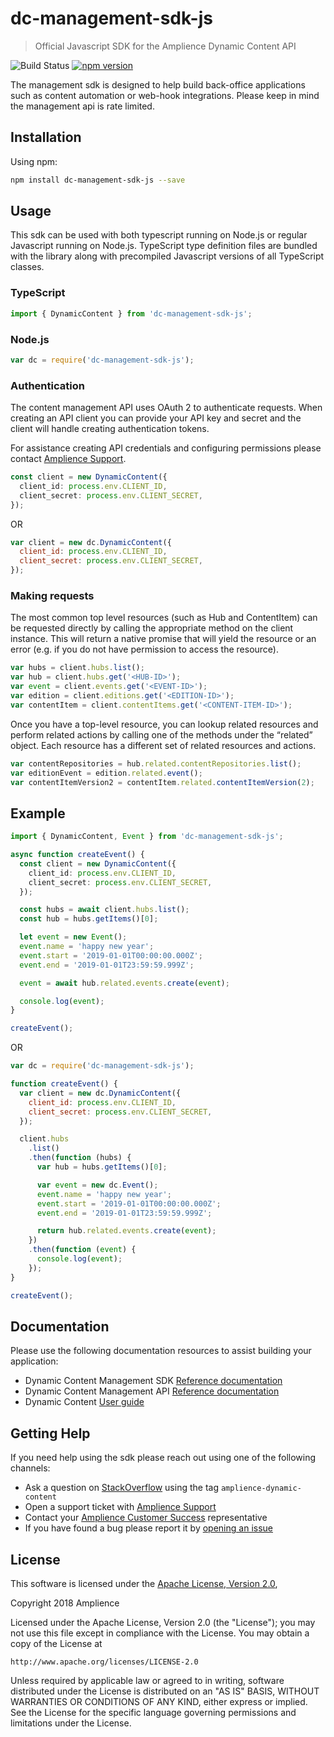 # dc-management-sdk-js

> Official Javascript SDK for the Amplience Dynamic Content API

![Build Status](<https://img.shields.io/github/workflow/status/amplience/dc-management-sdk-js/Run%20tests%20(Node.js%208.x,%2010.x,%2012.x)>)
[![npm version](https://badge.fury.io/js/dc-management-sdk-js.svg)](https://badge.fury.io/js/dc-management-sdk-js)

The management sdk is designed to help build back-office applications such as content automation or web-hook integrations. Please keep in mind the management api is rate limited.

## Installation

Using npm:

```sh
npm install dc-management-sdk-js --save
```

## Usage

This sdk can be used with both typescript running on Node.js or regular Javascript running on Node.js. TypeScript type definition files are bundled with the library along with precompiled Javascript versions of all TypeScript classes.

### TypeScript

```typescript
import { DynamicContent } from 'dc-management-sdk-js';
```

### Node.js

```js
var dc = require('dc-management-sdk-js');
```

### Authentication

The content management API uses OAuth 2 to authenticate requests.
When creating an API client you can provide your API key and secret
and the client will handle creating authentication tokens.

For assistance creating API credentials and configuring permissions please contact [Amplience Support](https://support.amplience.com/).

```typescript
const client = new DynamicContent({
  client_id: process.env.CLIENT_ID,
  client_secret: process.env.CLIENT_SECRET,
});
```

OR

```javascript
var client = new dc.DynamicContent({
  client_id: process.env.CLIENT_ID,
  client_secret: process.env.CLIENT_SECRET,
});
```

### Making requests

The most common top level resources (such as Hub and ContentItem) can be requested directly by calling the appropriate method on the client instance. This will return a native promise that will yield the resource or an error (e.g. if you do not have permission to access the resource).

```javascript
var hubs = client.hubs.list();
var hub = client.hubs.get('<HUB-ID>');
var event = client.events.get('<EVENT-ID>');
var edition = client.editions.get('<EDITION-ID>');
var contentItem = client.contentItems.get('<CONTENT-ITEM-ID>');
```

Once you have a top-level resource, you can lookup related resources and perform related actions by calling one of the methods under the “related” object. Each resource has a different set of related resources and actions.

```javascript
var contentRepositories = hub.related.contentRepositories.list();
var editionEvent = edition.related.event();
var contentItemVersion2 = contentItem.related.contentItemVersion(2);
```

## Example

```typescript
import { DynamicContent, Event } from 'dc-management-sdk-js';

async function createEvent() {
  const client = new DynamicContent({
    client_id: process.env.CLIENT_ID,
    client_secret: process.env.CLIENT_SECRET,
  });

  const hubs = await client.hubs.list();
  const hub = hubs.getItems()[0];

  let event = new Event();
  event.name = 'happy new year';
  event.start = '2019-01-01T00:00:00.000Z';
  event.end = '2019-01-01T23:59:59.999Z';

  event = await hub.related.events.create(event);

  console.log(event);
}

createEvent();
```

OR

```javascript
var dc = require('dc-management-sdk-js');

function createEvent() {
  var client = new dc.DynamicContent({
    client_id: process.env.CLIENT_ID,
    client_secret: process.env.CLIENT_SECRET,
  });

  client.hubs
    .list()
    .then(function (hubs) {
      var hub = hubs.getItems()[0];

      var event = new dc.Event();
      event.name = 'happy new year';
      event.start = '2019-01-01T00:00:00.000Z';
      event.end = '2019-01-01T23:59:59.999Z';

      return hub.related.events.create(event);
    })
    .then(function (event) {
      console.log(event);
    });
}

createEvent();
```

## Documentation

Please use the following documentation resources to assist building your application:

- Dynamic Content Management SDK [Reference documentation](https://amplience.github.io/dc-management-sdk-js/)
- Dynamic Content Management API [Reference documentation](https://amplience.com/docs/api/dynamic-content/management/)
- Dynamic Content [User guide](https://docs.amplience.net/)

## Getting Help

If you need help using the sdk please reach out using one of the following channels:

- Ask a question on [StackOverflow](https://stackoverflow.com/) using the tag `amplience-dynamic-content`
- Open a support ticket with [Amplience Support](https://support.amplience.com/)
- Contact your [Amplience Customer Success](https://amplience.com/customer-success) representative
- If you have found a bug please report it by [opening an issue](https://github.com/amplience/dc-management-sdk-js/issues/new)

## License

This software is licensed under the [Apache License, Version 2.0](http://www.apache.org/licenses/LICENSE-2.0),

Copyright 2018 Amplience

Licensed under the Apache License, Version 2.0 (the "License");
you may not use this file except in compliance with the License.
You may obtain a copy of the License at

    http://www.apache.org/licenses/LICENSE-2.0

Unless required by applicable law or agreed to in writing, software
distributed under the License is distributed on an "AS IS" BASIS,
WITHOUT WARRANTIES OR CONDITIONS OF ANY KIND, either express or implied.
See the License for the specific language governing permissions and
limitations under the License.
